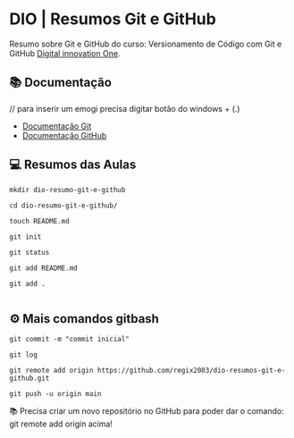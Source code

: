 
# DIO | Resumos Git e GitHub


Resumo sobre Git e GitHub do curso: Versionamento de Código com Git e GitHub
[Digital innovation One](https://web.dio.me/track/santander-bootcamp-2023-fullstack-java-angular).

## 📚 Documentação
// para inserir um emogi precisa digitar botão do windows + (.)

- [Documentação Git](https://git-scm.com/doc)
- [Documentação GitHub](https://docs.github.com/)

## 💻 Resumos das Aulas

```
mkdir dio-resumo-git-e-github

cd dio-resumo-git-e-github/

touch README.md

git init

git status

git add README.md

git add .


```

## ⚙ Mais comandos gitbash

```
git commit -m "commit inicial"

git log

git remote add origin https://github.com/regix2003/dio-resumos-git-e-github.git

git push -u origin main

```

📚 Precisa criar um novo repositório no GitHub para poder dar o comando: git remote add origin
acima!
